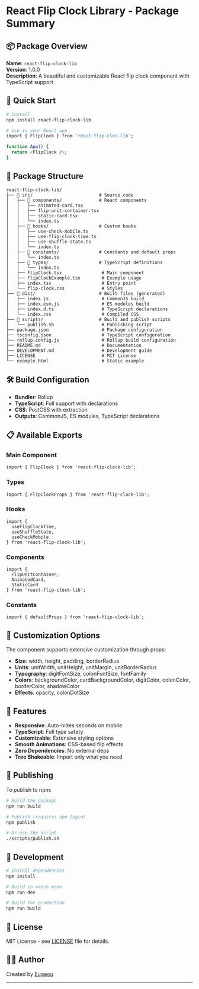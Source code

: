 # React Flip Clock Library - Package Summary

## 📦 Package Overview

**Name**: `react-flip-clock-lib`  
**Version**: 1.0.0  
**Description**: A beautiful and customizable React flip clock component with TypeScript support

## 🚀 Quick Start

```bash
# Install
npm install react-flip-clock-lib

# Use in your React app
import { FlipClock } from 'react-flip-cloc-lib';

function App() {
  return <FlipClock />;
}
```

## 📁 Package Structure

```
react-flip-clock-lib/
├── 📁 src/                         # Source code
│   ├── 📁 components/              # React components
│   │   ├── animated-card.tsx
│   │   ├── flip-unit-container.tsx
│   │   ├── static-card.tsx
│   │   └── index.ts
│   ├── 📁 hooks/                   # Custom hooks
│   │   ├── use-check-mobile.ts
│   │   ├── use-flip-clock-time.ts
│   │   ├── use-shuffle-state.ts
│   │   └── index.ts
│   ├── 📁 constants/               # Constants and default props
│   │   └── index.ts
│   ├── 📁 types/                   # TypeScript definitions
│   │   └── index.ts
│   ├── FlipClock.tsx               # Main component
│   ├── FlipClockExample.tsx        # Example usage
│   ├── index.tsx                   # Entry point
│   └── flip-clock.css              # Styles
├── 📁 dist/                        # Built files (generated)
│   ├── index.js                    # CommonJS build
│   ├── index.esm.js                # ES modules build
│   ├── index.d.ts                  # TypeScript declarations
│   └── index.css                   # Compiled CSS
├── 📁 scripts/                     # Build and publish scripts
│   └── publish.sh                  # Publishing script
├── package.json                    # Package configuration
├── tsconfig.json                   # TypeScript configuration
├── rollup.config.js                # Rollup build configuration
├── README.md                       # Documentation
├── DEVELOPMENT.md                  # Development guide
├── LICENSE                         # MIT License
└── example.html                    # Static example
```

## 🛠️ Build Configuration

- **Bundler**: Rollup
- **TypeScript**: Full support with declarations
- **CSS**: PostCSS with extraction
- **Outputs**: CommonJS, ES modules, TypeScript declarations

## 📋 Available Exports

### Main Component
```tsx
import { FlipClock } from 'react-flip-clock-lib';
```

### Types
```tsx
import { FlipClockProps } from 'react-flip-clock-lib';
```

### Hooks
```tsx
import { 
  useFlipClockTime, 
  useShuffleState, 
  useCheckMobile 
} from 'react-flip-clock-lib';
```

### Components
```tsx
import { 
  FlipUnitContainer, 
  AnimatedCard, 
  StaticCard 
} from 'react-flip-clock-lib';
```

### Constants
```tsx
import { defaultProps } from 'react-flip-clock-lib';
```

## 🎨 Customization Options

The component supports extensive customization through props:

- **Size**: width, height, padding, borderRadius
- **Units**: unitWidth, unitHeight, unitMargin, unitBorderRadius
- **Typography**: digitFontSize, colonFontSize, fontFamily
- **Colors**: backgroundColor, cardBackgroundColor, digitColor, colonColor, borderColor, shadowColor
- **Effects**: opacity, colonDotSize

## 📱 Features

- **Responsive**: Auto-hides seconds on mobile
- **TypeScript**: Full type safety
- **Customizable**: Extensive styling options
- **Smooth Animations**: CSS-based flip effects
- **Zero Dependencies**: No external deps
- **Tree Shakeable**: Import only what you need

## 🚀 Publishing

To publish to npm:

```bash
# Build the package
npm run build

# Publish (requires npm login)
npm publish

# Or use the script
./scripts/publish.sh
```

## 🔧 Development

```bash
# Install dependencies
npm install

# Build in watch mode
npm run dev

# Build for production
npm run build
```

## 📄 License

MIT License - see [LICENSE](LICENSE) file for details.

## 👨‍💻 Author

Created by [Eugeou](https://github.com/Eugeou)

---
